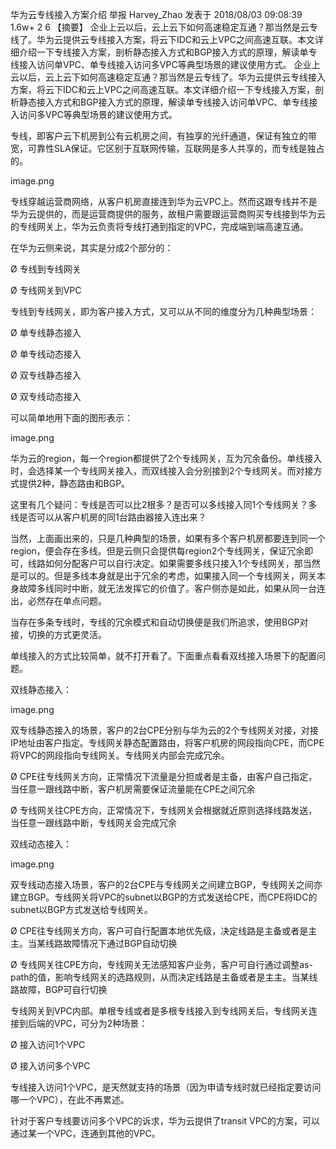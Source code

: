 华为云专线接入方案介绍
举报 Harvey_Zhao 发表于 2018/08/03 09:08:39  1.6w+  2  6
【摘要】 企业上云以后，云上云下如何高速稳定互通？那当然是云专线了。华为云提供云专线接入方案，将云下IDC和云上VPC之间高速互联。本文详细介绍一下专线接入方案，剖析静态接入方式和BGP接入方式的原理，解读单专线接入访问单VPC、单专线接入访问多VPC等典型场景的建议使用方式。
企业上云以后，云上云下如何高速稳定互通？那当然是云专线了。华为云提供云专线接入方案，将云下IDC和云上VPC之间高速互联。本文详细介绍一下专线接入方案，剖析静态接入方式和BGP接入方式的原理，解读单专线接入访问单VPC、单专线接入访问多VPC等典型场景的建议使用方式。

专线，即客户云下机房到公有云机房之间，有独享的光纤通道，保证有独立的带宽，可靠性SLA保证。它区别于互联网传输，互联网是多人共享的，而专线是独占的。

image.png

专线穿越运营商网络，从客户机房直接连到华为云VPC上。然而这跟专线并不是华为云提供的，而是运营商提供的服务，故租户需要跟运营商购买专线接到华为云的专线网关上，华为云负责将专线打通到指定的VPC，完成端到端高速互通。

在华为云侧来说，其实是分成2个部分的：

Ø  专线到专线网关

Ø  专线网关到VPC

专线到专线网关，即为客户接入方式，又可以从不同的维度分为几种典型场景：

Ø  单专线静态接入

Ø  单专线动态接入

Ø  双专线静态接入

Ø  双专线动态接入

可以简单地用下面的图形表示：

image.png

华为云的region，每一个region都提供了2个专线网关，互为冗余备份。单线接入时，会选择某一个专线网关接入，而双线接入会分别接到2个专线网关。而对接方式提供2种，静态路由和BGP。

这里有几个疑问：专线是否可以比2根多？是否可以多线接入同1个专线网关？多线是否可以从客户机房的同1台路由器接入连出来？

当然，上面画出来的，只是几种典型的场景，如果有多个客户机房都要连到同一个region，便会存在多线。但是云侧只会提供每region2个专线网关，保证冗余即可，线路如何分配客户可以自行决定。如果需要多线只接入1个专线网关，那当然是可以的。但是多线本身就是出于冗余的考虑，如果接入同一个专线网关，网关本身故障多线同时中断，就无法发挥它的价值了。客户侧亦是如此，如果从同一台连出，必然存在单点问题。

当存在多条专线时，专线的冗余模式和自动切换便是我们所追求，使用BGP对接，切换的方式更灵活。

单线接入的方式比较简单，就不打开看了。下面重点看看双线接入场景下的配置问题。

双线静态接入：

image.png

双专线静态接入的场景，客户的2台CPE分别与华为云的2个专线网关对接，对接IP地址由客户指定。专线网关静态配置路由，将客户机房的网段指向CPE，而CPE将VPC的网段指向专线网关。专线网关内部会完成冗余。

Ø  CPE往专线网关方向，正常情况下流量是分担或者是主备，由客户自己指定，当任意一跟线路中断，客户机房需要保证流量能在CPE之间冗余

Ø  专线网关往CPE方向，正常情况下，专线网关会根据就近原则选择线路发送，当任意一跟线路中断，专线网关会完成冗余

双线动态接入：

image.png

双专线动态接入场景，客户的2台CPE与专线网关之间建立BGP，专线网关之间亦建立BGP。专线网关将VPC的subnet以BGP的方式发送给CPE，而CPE将IDC的subnet以BGP方式发送给专线网关。

Ø  CPE往专线网关方向，客户可自行配置本地优先级，决定线路是主备或者是主主。当某线路故障情况下通过BGP自动切换

Ø  专线网关往CPE方向，专线网关无法感知客户业务，客户可自行通过调整as-path的值，影响专线网关的选路规则，从而决定线路是主备或者是主主。当某线路故障，BGP可自行切换

专线网关到VPC内部。单根专线或者是多根专线接入到专线网关后，专线网关连接到后端的VPC，可分为2种场景：

Ø  接入访问1个VPC

Ø  接入访问多个VPC

专线接入访问1个VPC，是天然就支持的场景（因为申请专线时就已经指定要访问哪一个VPC），在此不再累述。

针对于客户专线要访问多个VPC的诉求，华为云提供了transit VPC的方案，可以通过某一个VPC，连通到其他的VPC。

